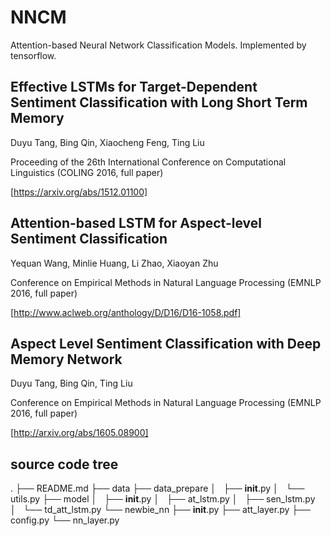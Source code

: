 # NNCM
Attention-based Neural Network Classification Models. Implemented by tensorflow.


## Effective LSTMs for Target-Dependent Sentiment Classification with Long Short Term Memory

Duyu Tang, Bing Qin, Xiaocheng Feng, Ting Liu

Proceeding of the 26th International Conference on Computational Linguistics (COLING 2016, full paper)

[https://arxiv.org/abs/1512.01100]


## Attention-based LSTM for Aspect-level Sentiment Classification

Yequan Wang, Minlie Huang, Li Zhao, Xiaoyan Zhu

Conference on Empirical Methods in Natural Language Processing (EMNLP 2016, full paper)

[http://www.aclweb.org/anthology/D/D16/D16-1058.pdf]


## Aspect Level Sentiment Classification with Deep Memory Network

Duyu Tang, Bing Qin, Ting Liu

Conference on Empirical Methods in Natural Language Processing (EMNLP 2016, full paper)

[http://arxiv.org/abs/1605.08900]


## source code tree
.
├── README.md
├── data
├── data_prepare
│   ├── __init__.py
│   └── utils.py
├── model
│   ├── __init__.py
│   ├── at_lstm.py
│   ├── sen_lstm.py
│   └── td_att_lstm.py
└── newbie_nn
    ├── __init__.py
    ├── att_layer.py
    ├── config.py
    └── nn_layer.py


